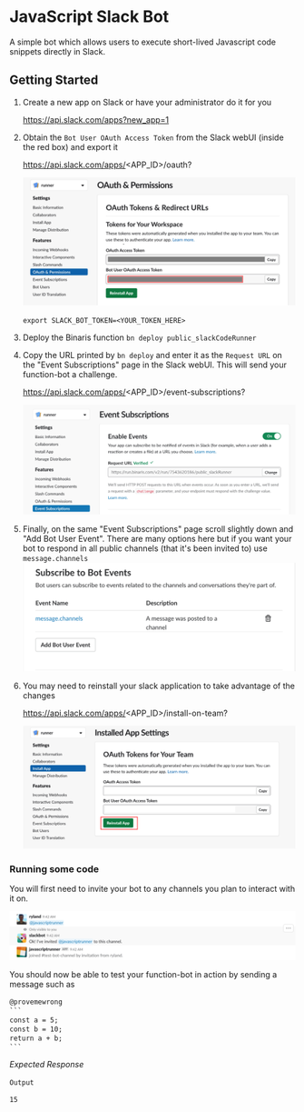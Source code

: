 # JavaScript Slack Bot

A simple bot which allows users to execute short-lived Javascript code snippets directly in Slack.

## Getting Started

1. Create a new app on Slack or have your administrator do it for you
  
    https://api.slack.com/apps?new_app=1
    
2. Obtain the `Bot User OAuth Access Token` from the Slack webUI (inside the red box)
   and export it 
   
   https://api.slack.com/apps/<APP_ID>/oauth?


   ![token](https://raw.githubusercontent.com/binaris/functions-examples/feature-slack-bot/slack-code-runner-bot/assets/token.png)
   
      `export SLACK_BOT_TOKEN=<YOUR_TOKEN_HERE>`

3. Deploy the Binaris function `bn deploy public_slackCodeRunner`
4. Copy the URL printed by `bn deploy` and enter it as the `Request URL` on the "Event Subscriptions" page in the Slack webUI. This will send your function-bot a challenge.

   https://api.slack.com/apps/<APP_ID>/event-subscriptions?

   ![challenge](https://raw.githubusercontent.com/binaris/functions-examples/feature-slack-bot/slack-code-runner-bot/assets/challenge.png)
5. Finally, on the same "Event Subscriptions" page scroll slightly down and "Add Bot User Event". There are many options here but if you want your bot to respond in all public channels (that it's been invited to) use `message.channels`
   ![bot_events](https://raw.githubusercontent.com/binaris/functions-examples/feature-slack-bot/slack-code-runner-bot/assets/bot_events.png)
6. You may need to reinstall your slack application to take advantage of the changes

    https://api.slack.com/apps/<APP_ID>/install-on-team?


   ![reinstall](https://raw.githubusercontent.com/binaris/functions-examples/feature-slack-bot/slack-code-runner-bot/assets/reinstall.png)

### Running some code

You will first need to invite your bot to any channels you plan to interact with it on.

   ![add_to_channel](https://raw.githubusercontent.com/binaris/functions-examples/feature-slack-bot/slack-code-runner-bot/assets/add_to_channel.png)


You should now be able to test your function-bot in action by sending a message such as

````
@provemewrong
```
const a = 5;
const b = 10;
return a + b;
```
````

*Expected Response*

`Output`

```
15
```
